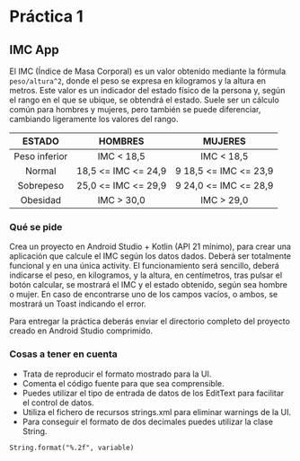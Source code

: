 # Práctica 1 

## IMC App

El IMC (Índice de Masa Corporal) es un valor obtenido mediante la fórmula ``` peso/altura^2 ```, donde
el peso se expresa en kilogramos y la altura en metros. Este valor es un indicador del estado físico
de la persona y, según el rango en el que se ubique, se obtendrá el estado.
Suele ser un cálculo común para hombres y mujeres, pero también se puede diferenciar, cambiando
ligeramente los valores del rango.

|   **ESTADO**  |     **HOMBRES**     |      **MUJERES**      |
|:-------------:|:-------------------:|:---------------------:|
| Peso inferior |      IMC < 18,5     |       IMC < 18,5      |
|     Normal    | 18,5 <= IMC <= 24,9 | 9 18,5 <= IMC <= 23,9 |
|   Sobrepeso   | 25,0 <= IMC <= 29,9 | 9 24,0 <= IMC <= 28,9 |
|    Obesidad   |      IMC > 30,0     |       IMC > 29,0      |

### Qué se pide

Crea un proyecto en Android Studio + Kotlin (API 21 mínimo), para crear una aplicación que
calcule el IMC según los datos dados. Deberá ser totalmente funcional y en una única activity.
El funcionamiento será sencillo, deberá indicarse el peso, en kilogramos, y la altura, en centímetros,
tras pulsar el botón calcular, se mostrará el IMC y el estado obtenido, según sea hombre o mujer. En
caso de encontrarse uno de los campos vacíos, o ambos, se mostrará un Toast indicando el error.

Para entregar la práctica deberás enviar el directorio completo del proyecto creado en Android
Studio comprimido.

### Cosas a tener en cuenta

- Trata de reproducir el formato mostrado para la UI.
- Comenta el código fuente para que sea comprensible.
- Puedes utilizar el tipo de entrada de datos de los EditText para facilitar el control de datos.
- Utiliza el fichero de recursos strings.xml para eliminar warnings de la UI.
- Para conseguir el formato de dos decimales puedes utilizar la clase String.
```
String.format("%.2f", variable)
```
